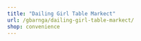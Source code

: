 ```yaml
---
title: "Dailing Girl Table Markect"
url: /gbarnga/dailing-girl-table-markect/
shop: convenience
---
```

